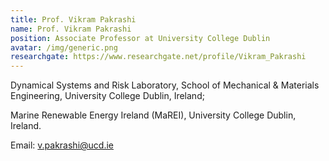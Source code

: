 ```yaml
---
title: Prof. Vikram Pakrashi
name: Prof. Vikram Pakrashi
position: Associate Professor at University College Dublin
avatar: /img/generic.png
researchgate: https://www.researchgate.net/profile/Vikram_Pakrashi
---
```

Dynamical Systems and Risk Laboratory,
School of Mechanical & Materials Engineering,
University College Dublin, Ireland;

Marine Renewable Energy Ireland (MaREI),
University College Dublin, Ireland.

Email: v.pakrashi@ucd.ie